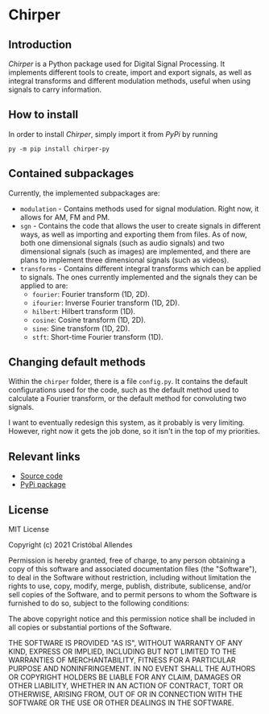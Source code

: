 # Chirper
## Introduction
*Chirper* is a Python package used for Digital Signal Processing. It implements different tools to create, import and export signals, as well as integral transforms and different modulation methods, useful when using signals to carry information.

## How to install
In order to install *Chirper*, simply import it from *PyPi* by running

    py -m pip install chirper-py

## Contained subpackages
Currently, the implemented subpackages are:
- `modulation` - Contains methods used for signal modulation. Right now, it allows for AM, FM and PM.
- `sgn` - Contains the code that allows the user to create signals in different ways, as well as importing and exporting them from files. As of now, both one dimensional signals (such as audio signals) and two dimensional signals (such as images) are implemented, and there are plans to implement three dimensional signals (such as videos).
- `transforms` - Contains different integral transforms which can be applied to signals. The ones currently implemented and the signals they can be applied to are:
  - `fourier`: Fourier transform (1D, 2D).
  - `ifourier`: Inverse Fourier transform (1D, 2D).
  - `hilbert`: Hilbert transform (1D).
  - `cosine`: Cosine transform (1D, 2D).
  - `sine`: Sine transform (1D, 2D).
  - `stft`: Short-time Fourier transform (1D).

## Changing default methods
Within the `chirper` folder, there is a file `config.py`. It contains the default configurations used for the code, such as the default method used to calculate a Fourier transform, or the default method for convoluting two signals.

I want to eventually redesign this system, as it probably is very limiting. However, right now it gets the job done, so it isn't in the top of my priorities.

## Relevant links
- [Source code](https://github.com/No-tengo-nombre/chirper)
- [PyPi package](https://pypi.org/project/chirper-py/)

## License
MIT License

Copyright (c) 2021 Cristóbal Allendes

Permission is hereby granted, free of charge, to any person obtaining a copy
of this software and associated documentation files (the "Software"), to deal
in the Software without restriction, including without limitation the rights
to use, copy, modify, merge, publish, distribute, sublicense, and/or sell
copies of the Software, and to permit persons to whom the Software is
furnished to do so, subject to the following conditions:

The above copyright notice and this permission notice shall be included in all
copies or substantial portions of the Software.

THE SOFTWARE IS PROVIDED "AS IS", WITHOUT WARRANTY OF ANY KIND, EXPRESS OR
IMPLIED, INCLUDING BUT NOT LIMITED TO THE WARRANTIES OF MERCHANTABILITY,
FITNESS FOR A PARTICULAR PURPOSE AND NONINFRINGEMENT. IN NO EVENT SHALL THE
AUTHORS OR COPYRIGHT HOLDERS BE LIABLE FOR ANY CLAIM, DAMAGES OR OTHER
LIABILITY, WHETHER IN AN ACTION OF CONTRACT, TORT OR OTHERWISE, ARISING FROM,
OUT OF OR IN CONNECTION WITH THE SOFTWARE OR THE USE OR OTHER DEALINGS IN THE
SOFTWARE.
